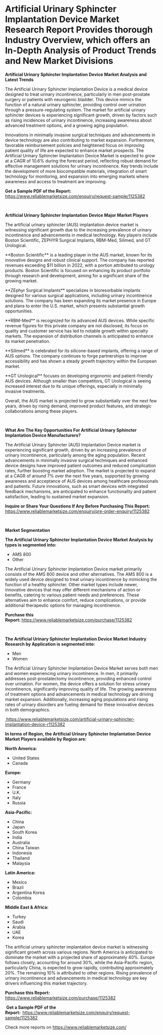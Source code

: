 <p><h1>Artificial Urinary Sphincter Implantation Device Market Research Report Provides thorough Industry Overview, which offers an In-Depth Analysis of Product Trends and New Market Divisions</h1></p><p><strong>Artificial Urinary Sphincter Implantation Device Market Analysis and Latest Trends</strong></p>
<p><p>The Artificial Urinary Sphincter Implantation Device is a medical device designed to treat urinary incontinence, particularly in men post-prostate surgery or patients with neurogenic bladder. This device mimics the function of a natural urinary sphincter, providing control over urination through a pressure-regulating system. The market for artificial urinary sphincter devices is experiencing significant growth, driven by factors such as rising incidences of urinary incontinence, increasing awareness about advanced treatment options, and a growing aging population.</p><p>Innovations in minimally invasive surgical techniques and advancements in device technology are also contributing to market expansion. Furthermore, favorable reimbursement policies and heightened focus on improving patient quality of life are expected to enhance market prospects. The Artificial Urinary Sphincter Implantation Device Market is expected to grow at a CAGR of 10.6% during the forecast period, reflecting robust demand for effective management solutions for urinary incontinence. Key trends include the development of more biocompatible materials, integration of smart technology for monitoring, and expansion into emerging markets where awareness and access to treatment are improving.</p></p>
<p><strong>Get a Sample PDF of the Report:&nbsp;</strong> <a href="https://www.reliablemarketsize.com/enquiry/request-sample/1125382?utm_campaign=3120&utm_medium=2&utm_source=Github&utm_content=ia&utm_term=05032025&utm_id=artificial-urinary-sphincter-implantation-device">https://www.reliablemarketsize.com/enquiry/request-sample/1125382</a></p>
<p>&nbsp;</p>
<p><strong>Artificial Urinary Sphincter Implantation Device Major Market Players</strong></p>
<p><p>The artificial urinary sphincter (AUS) implantation device market is witnessing significant growth due to the increasing prevalence of urinary incontinence and advancements in medical technology. Key players include Boston Scientific, ZEPHYR Surgical Implants, RBM-Med, Silimed, and GT Urological.</p><p>**Boston Scientific** is a leading player in the AUS market, known for its innovative designs and robust clinical support. The company has reported revenues exceeding $11 billion in 2022, with a portion attributed to urology products. Boston Scientific is focused on enhancing its product portfolio through research and development, aiming for a significant share of the growing market.</p><p>**ZEphyr Surgical Implants** specializes in bioresorbable implants designed for various surgical applications, including urinary incontinence solutions. The company has been expanding its market presence in Europe and plans to enter the U.S. market, which presents substantial growth opportunities.</p><p>**RBM-Med** is recognized for its advanced AUS devices. While specific revenue figures for this private company are not disclosed, its focus on quality and customer service has led to notable growth within specialty markets. The expansion of distribution channels is anticipated to enhance its market penetration.</p><p>**Silimed** is celebrated for its silicone-based implants, offering a range of AUS options. The company continues to forge partnerships to improve accessibility and has shown a steady growth trajectory within the European market.</p><p>**GT Urological** focuses on developing ergonomic and patient-friendly AUS devices. Although smaller than competitors, GT Urological is seeing increased interest due to its unique offerings, especially in minimally invasive treatments.</p><p>Overall, the AUS market is projected to grow substantially over the next few years, driven by rising demand, improved product features, and strategic collaborations among these players.</p></p>
<p>&nbsp;</p>
<p><strong>What Are The Key Opportunities For Artificial Urinary Sphincter Implantation Device Manufacturers?</strong></p>
<p><p>The Artificial Urinary Sphincter (AUS) Implantation Device market is experiencing significant growth, driven by an increasing prevalence of urinary incontinence, particularly among the aging population. Recent advancements in minimally invasive surgical techniques and enhanced device designs have improved patient outcomes and reduced complication rates, further boosting market adoption. The market is projected to expand at a CAGR of around 7% over the next five years, supported by growing awareness and acceptance of AUS devices among healthcare professionals and patients. Future innovations, such as smart devices with integrated feedback mechanisms, are anticipated to enhance functionality and patient satisfaction, leading to sustained market expansion.</p></p>
<p><strong>Inquire or Share Your Questions If Any Before Purchasing This Report:</strong> <a href="https://www.reliablemarketsize.com/enquiry/pre-order-enquiry/1125382?utm_campaign=3120&utm_medium=2&utm_source=Github&utm_content=ia&utm_term=05032025&utm_id=artificial-urinary-sphincter-implantation-device">https://www.reliablemarketsize.com/enquiry/pre-order-enquiry/1125382</a></p>
<p>&nbsp;</p>
<p><strong>Market Segmentation</strong></p>
<p><strong>The Artificial Urinary Sphincter Implantation Device Market Analysis by types is segmented into:</strong></p>
<p><ul><li>AMS 800</li><li>Other</li></ul></p>
<p><p>The Artificial Urinary Sphincter Implantation Device market primarily consists of the AMS 800 device and other alternatives. The AMS 800 is a widely used device designed to treat urinary incontinence by mimicking the function of a healthy sphincter. Other market types include newer, innovative devices that may offer different mechanisms of action or benefits, catering to various patient needs and preferences. These alternatives aim to enhance comfort, reduce complications, or provide additional therapeutic options for managing incontinence.</p></p>
<p><strong>Purchase this Report:&nbsp;</strong><a href="https://www.reliablemarketsize.com/purchase/1125382?utm_campaign=3120&utm_medium=2&utm_source=Github&utm_content=ia&utm_term=05032025&utm_id=artificial-urinary-sphincter-implantation-device">https://www.reliablemarketsize.com/purchase/1125382</a></p>
<p>&nbsp;</p>
<p><strong>The Artificial Urinary Sphincter Implantation Device Market Industry Research by Application is segmented into:</strong></p>
<p><ul><li>Men</li><li>Women</li></ul></p>
<p><p>The Artificial Urinary Sphincter Implantation Device Market serves both men and women experiencing urinary incontinence. In men, it primarily addresses post-prostatectomy incontinence, providing enhanced control over urination. For women, the device offers a solution for stress urinary incontinence, significantly improving quality of life. The growing awareness of treatment options and advancements in medical technology are driving market expansion. Additionally, increasing aging populations and rising rates of urinary disorders are fueling demand for these innovative devices in both demographics.</p></p>
<p><a href="https://www.reliablemarketsize.com/artificial-urinary-sphincter-implantation-device-r1125382?utm_campaign=3120&utm_medium=2&utm_source=Github&utm_content=ia&utm_term=05032025&utm_id=artificial-urinary-sphincter-implantation-device">&nbsp;https://www.reliablemarketsize.com/artificial-urinary-sphincter-implantation-device-r1125382</a></p>
<p><strong>In terms of Region, the Artificial Urinary Sphincter Implantation Device Market Players available by Region are:</strong></p>
<p>
    <p> <strong> North America: </strong>
        <ul>
            <li>United States</li>
            <li>Canada</li>
        </ul>
        </p> 
    <p> <strong> Europe: </strong>
        <ul>
            <li>Germany</li>
            <li>France</li>
            <li>U.K.</li>
            <li>Italy</li>
            <li>Russia</li>
        </ul>
        </p> 
    <p> <strong> Asia-Pacific: </strong>
        <ul>
            <li>China</li>
            <li>Japan</li>
            <li>South Korea</li>
            <li>India</li>
            <li>Australia</li>
            <li>China Taiwan</li>
            <li>Indonesia</li>
            <li>Thailand</li>
            <li>Malaysia</li>
        </ul>
        </p> 
    <p> <strong> Latin America: </strong>
        <ul>
            <li>Mexico</li>
            <li>Brazil</li>
            <li>Argentina Korea</li>
            <li>Colombia</li>
        </ul>
        </p> 
    <p> <strong> Middle East & Africa: </strong>
        <ul>
            <li>Turkey</li>
            <li>Saudi</li>
            <li>Arabia</li>
            <li>UAE</li>
            <li>Korea</li>
        </ul>
    </p>
    </p>
<p><p>The artificial urinary sphincter implantation device market is witnessing significant growth across various regions. North America is anticipated to dominate the market with a projected share of approximately 40%. Europe follows closely, accounting for around 30%, while the Asia-Pacific region, particularly China, is expected to grow rapidly, contributing approximately 20%. The remaining 10% is attributed to other regions. Rising prevalence of urinary incontinence and advancements in medical technology are key drivers influencing this market trajectory.</p></p>
<p><strong>Purchase this Report: </strong><a href="https://www.reliablemarketsize.com/purchase/1125382?utm_campaign=3120&utm_medium=2&utm_source=Github&utm_content=ia&utm_term=05032025&utm_id=artificial-urinary-sphincter-implantation-device">https://www.reliablemarketsize.com/purchase/1125382</a></p>
<p>&nbsp;<strong>Get a Sample PDF of the Report:&nbsp;&nbsp;</strong><a href="https://www.reliablemarketsize.com/enquiry/request-sample/1125382?utm_campaign=3120&utm_medium=2&utm_source=Github&utm_content=ia&utm_term=05032025&utm_id=artificial-urinary-sphincter-implantation-device">https://www.reliablemarketsize.com/enquiry/request-sample/1125382</a></p>
<p><strong></strong></p>
<p>Check more reports on <a href="https://www.reliablemarketsize.com/?utm_campaign=3120&utm_medium=2&utm_source=Github&utm_content=ia&utm_term=05032025&utm_id=artificial-urinary-sphincter-implantation-device">https://www.reliablemarketsize.com/</a></p>